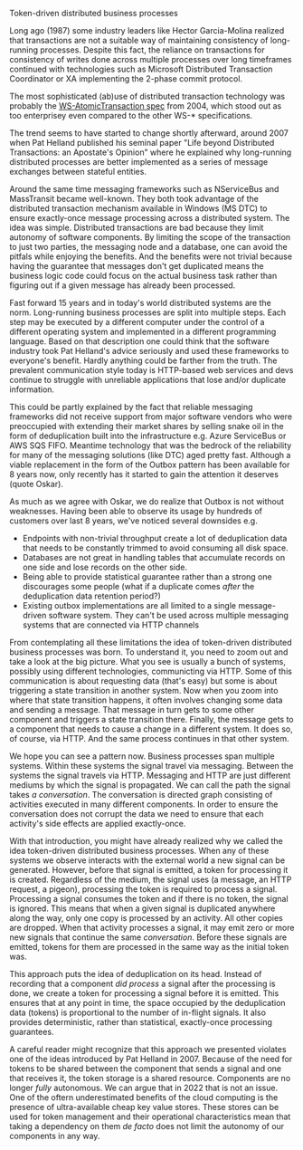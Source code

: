 Token-driven distributed business processes

Long ago (1987) some industry leaders like Hector Garcia-Molina realized that transactions are not a suitable way of maintaining consistency of long-running processes. Despite this fact, the reliance on transactions for consistency of writes done across multiple processes over long timeframes continued with technologies such as Microsoft Distributed Transaction Coordinator or XA implementing the 2-phase commit protocol. 

The most sophisticated (ab)use of distributed transaction technology was probably the [WS-AtomicTransaction spec](https://specs.xmlsoap.org/ws/2004/10/wsat/wsat1104.pdf) from 2004, which stood out as too enterprisey even compared to the other WS-* specifications.

The trend seems to have started to change shortly afterward, around 2007 when Pat Helland published his seminal paper "Life beyond Distributed Transactions: an Apostate's Opinion" where he explained why long-running distributed processes are better implemented as a series of message exchanges between stateful entities.

Around the same time messaging frameworks such as NServiceBus and MassTransit became well-known. They both took advantage of the distributed transaction mechanism available in Windows (MS DTC) to ensure exactly-once message processing across a distributed system. The idea was simple. Distributed transactions are bad because they limit autonomy of software components. By limiting the scope of the transaction to just two parties, the messaging node and a database, one can avoid the pitfals while enjoying the benefits. And the benefits were not trivial because having the guarantee that messages don't get duplicated means the business logic code could focus on the actual business task rather than figuring out if a given message has already been processed.

Fast forward 15 years and in today's world distributed systems are the norm. Long-running business processes are split into multiple steps. Each step may be executed by a different computer under the control of a different operating system and implemented in a different programming language. Based on that description one could think that the software industry took Pat Helland's advice seriously and used these frameworks to everyone's benefit. Hardly anything could be farther from the truth. The prevalent communication style today is HTTP-based web services and devs continue to struggle with unreliable applications that lose and/or duplicate information.

This could be partly explained by the fact that reliable messaging frameworks did not receive support from major software vendors who were preoccupied with extending their market shares by selling snake oil in the form of deduplication built into the infrastructure e.g. Azure ServiceBus or AWS SQS FIFO. Meantime technology that was the bedrock of the reliability for many of the messaging solutions (like DTC) aged pretty fast. Although a viable replacement in the form of the Outbox pattern has been available for 8 years now, only recently has it started to gain the attention it deserves (quote Oskar).

As much as we agree with Oskar, we do realize that Outbox is not without weaknesses. Having been able to observe its usage by hundreds of customers over last 8 years, we've noticed several downsides e.g.
 - Endpoints with non-trivial throughput create a lot of deduplication data that needs to be constantly trimmed to avoid consuming all disk space.
 - Databases are not great in handling tables that accumulate records on one side and lose records on the other side.
 - Being able to provide statistical guarantee rather than a strong one discourages some people (what if a duplicate comes _after_ the deduplication data retention period?)
 - Existing outbox implementations are all limited to a single message-driven software system. They can't be used across multiple messaging systems that are connected via HTTP channels

From contemplating all these limitations the idea of token-driven distributed business processes was born. To understand it, you need to zoom out and take a look at the big picture. What you see is usually a bunch of systems, possibly using different technologies, communicting via HTTP. Some of this communication is about requesting data (that's easy) but some is about triggering a state transition in another system. Now when you zoom into where that state transition happens, it often involves changing some data and sending a message. That message in turn gets to some other component and triggers a state transition there. Finally, the message gets to a component that needs to cause a change in a different system. It does so, of course, via HTTP. And the same process continues in that other system. 

We hope you can see a pattern now. Business processes span multiple systems. Within these systems the signal travel via messaging. Between the systems the signal travels via HTTP. Messaging and HTTP are just different mediums by which the signal is propagated. We can call the path the signal takes _a conversation_. The conversation is directed graph consisting of activities executed in many different components. In order to ensure the conversation does not corrupt the data we need to ensure that each activity's side effects are applied exactly-once.

With that introduction, you might have already realized why we called the idea token-driven distributed business processes. When any of these systems we observe interacts with the external world a new signal can be generated. However, before that signal is emitted, a token for processing it is created. Regardless of the medium, the signal uses (a message, an HTTP request, a pigeon), processing the token is required to process a signal. Processing a signal consumes the token and if there is no token, the signal is ignored. This means that when a given signal is duplicated anywhere along the way, only one copy is processed by an activity. All other copies are dropped. When that activity processes a signal, it may emit zero or more new signals that continue the same _conversation_. Before these signals are emitted, tokens for them are processed in the same way as the initial token was. 

This approach puts the idea of deduplication on its head. Instead of recording that a component _did process_ a signal after the processing is done, we create a token for processing a signal before it is emitted. This ensures that at any point in time, the space occupied by the deduplication data (tokens) is proportional to the number of in-flight signals. It also provides deterministic, rather than statistical, exactly-once processing guarantees.

A careful reader might recognize that this approach we presented violates one of the ideas introduced by Pat Helland in 2007. Because of the need for tokens to be shared between the component that sends a signal and one that receives it, the token storage is a shared resource. Components are no longer _fully_ autonomous. We can argue that in 2022 that is not an issue. One of the oftern underestimated benefits of the cloud computing is the presence of ultra-available cheap key value stores. These stores can be used for token management and their operational characteristics mean that taking a dependency on them _de facto_ does not limit the autonomy of our components in any way.
